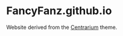 # FancyFanz.github.io

Website derived from the [Centrarium](https://github.com/bencentra/centrarium) theme.
